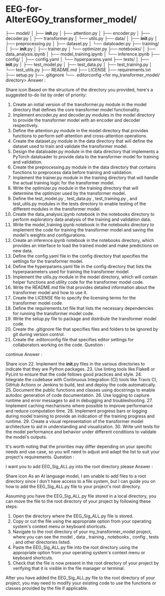 # EEG-for-AlterEGOy_transformer_model/ 
├── model/ 
│   ├── __init__.py 
│   ├── attention.py 
│   ├── encoder.py 
│   ├── decoder.py 
│   ├── transformer.py 
│   └── utils.py 
├── data/ 
│   ├── __init__.py 
│   ├── preprocessing.py 
│   ├── dataset.py 
│   └── dataloader.py 
├── training/ 
│   ├── __init__.py 
│   ├── trainer.py 
│   └── optimizer.py 
├── notebooks/ 
│   ├── data_analysis.ipynb 
│   ├── model_training.ipynb 
│   └── inference.ipynb 
├── config/ 
│   ├── config.yaml 
│   └── hyperparams.yaml 
├── tests/ 
│   ├── __init__.py 
│   ├── test_model.py 
│   ├── test_data.py 
│   ├── test_training.py 
│   └── test_utils.py 
├── README.md 
├── LICENSE 
├── requirements.txt 
├── setup.py 
├── .gitignore 
└── .editorconfig <for my_transformer_model/ directory>
Answer :

Share icon
Based on the structure of the directory you provided, here's a suggested to-do list by order of priority: 
 
1. Create an initial version of the  transformer.py  module in the  model  directory that defines the core transformer model functionality. 
2. Implement  encoder.py  and  decoder.py  modules in the  model  directory to provide the transformer model with an encoder and decoder respectively. 
3. Define the  attention.py  module in the  model  directory that provides functions to perform self-attention and cross-attention operations. 
4. Create the  dataset.py  module in the  data  directory that will define the dataset used to train and validate the transformer model. 
5. Design the  dataloader.py  module in the  data  directory that implements a PyTorch dataloader to provide data to the transformer model for training and validation. 
6. Create the  preprocessing.py  module in the  data  directory that contains functions to preprocess data before training and validation. 
7. Implement the  trainer.py  module in the  training  directory that will handle the actual training logic for the transformer model. 
8. Write the  optimizer.py  module in the  training  directory that will determine the optimizer used by the transformer model. 
9. Define the  test_model.py ,  test_data.py ,  test_training.py , and  test_utils.py  modules in the  tests  directory to enable testing of the different modules in the transformer model. 
10. Create the  data_analysis.ipynb  notebook in the  notebooks  directory to perform exploratory data analysis of the training and validation data. 
11. Write the  model_training.ipynb  notebook in the  notebooks  directory to implement the code for training the transformer model and saving the model's weights and configurations. 
12. Create an  inference.ipynb  notebook in the  notebooks  directory, which provides an interface to load the trained model and make predictions on new data. 
13. Define the  config.yaml  file in the  config  directory that specifies the settings for the transformer model. 
14. Define the  hyperparams.yaml  file in the  config  directory that lists the hyperparameters used for training the transformer model. 
15. Implement the  utils.py  module in the  model  directory, which will contain helper functions and utility code for the transformer model code. 
16. Write the  README.md  file that provides detailed information about the transformer model and how to use it. 
17. Create the  LICENSE  file to specify the licensing terms for the transformer model code. 
18. Define the  requirements.txt  file that lists the necessary dependencies for running the transformer model code. 
19. Write the  setup.py  file to package and distribute the transformer model code. 
20. Create the  .gitignore  file that specifies files and folders to be ignored by git during version control. 
21. Create the  .editorconfig  file that specifies editor settings for collaborators working on the code.
Question :

continue
Answer :

Share icon
22. Implement the  __init__.py  files in the various directories to indicate that they are Python packages. 
23. Use linting tools like Flake8 or PyLint to ensure that the code follows good practices and style. 
24. Integrate the codebase with Continuous Integration (CI) tools like Travis CI, GitHub Actions or Jenkins to build, test and deploy the code automatically. 
25. Document the public functions and classes using docstrings to enable autodoc generation of code documentation. 
26. Use logging to capture runtime and error messages to aid in debugging and troubleshooting. 
27. Implement caching mechanisms where possible to improve performance and reduce computation time. 
28. Implement progress bars or logging during model training to provide an indication of the training progress and runtime. 
29. Create a visual representation of the transformer model architecture to aid in understanding and visualization. 
30. Write unit tests for the model performance and behavior under different conditions to validate the model's outputs. 
 
It's worth noting that the priorities may differ depending on your specific needs and use case, so you will need to adjust and adapt the list to suit your project's requirements.
Question :

I want you to add EEG_Sig_ALL.py into the root directory please
Answer :

Share icon
As an AI language model, I am unable to add files to a root directory since I don't have access to a file system, but I can guide you on how to add the  EEG_Sig_ALL.py  file to your project's root directory. 
 
Assuming you have the  EEG_Sig_ALL.py  file stored in a local directory, you can move the file to the root directory of your project by following these steps: 
 
1. Open the directory where the  EEG_Sig_ALL.py  file is stored. 
2. Copy or cut the file using the appropriate option from your operating system's context menu or keyboard shortcuts. 
3. Navigate to the root directory of your  my_transformer_model  project, where you can see the  model ,  data ,  training ,  notebooks ,  config ,  tests , and other directories listed. 
4. Paste the  EEG_Sig_ALL.py  file into the root directory using the appropriate option from your operating system's context menu or keyboard shortcuts. 
5. Check that the file is now present in the root directory of your project by verifying that it is visible in the file manager or terminal. 
 
After you have added the  EEG_Sig_ALL.py  file to the root directory of your project, you may need to modify your existing code to use the functions or classes provided by the file if applicable.
